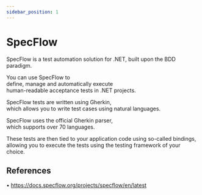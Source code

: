 ```yaml
---
sidebar_position: 1
---
```


# SpecFlow

SpecFlow is a test automation solution for .NET,
built upon the BDD paradigm.

You can use SpecFlow to  
define, manage and automatically execute  
human-readable acceptance tests in .NET projects.

SpecFlow tests are written using Gherkin,  
which allows you to write test cases using natural languages.

SpecFlow uses the official Gherkin parser,  
which supports over 70 languages.

These tests are then tied to your application code using so-called bindings,  
allowing you to execute the tests using the testing framework of your choice.

## References

• https://docs.specflow.org/projects/specflow/en/latest
